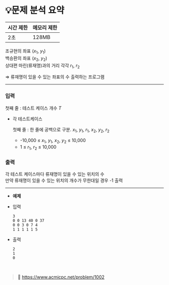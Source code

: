 # 💡**문제 분석 요약**

| 시간 제한 | 메모리 제한 |
| --- | --- |
| 2초 | 128MB |

조규현의 좌표 ($x_1$, $y_1$)
<br>
백승환의 좌표 ($x_2$, $y_2$)
<br>
상대편 마린(류재명)과의 거리 각각 $r_1$, $r_2$

⇒ 류재명이 있을 수 있는 좌표의 수 출력하는 프로그램

---

### 입력

첫째 줄 : 테스트 케이스 개수  $T$

- 각 테스트케이스
    
    첫째 줄 : 한 줄에 공백으로 구분. $x_1$, $y_1$, $r_1$, $x_2$, $y_2$, $r_2$
    
    - -10,000 ≤  $x_1$, $y_1$, $x_2$, $y_2$ ≤ 10,000
    - 1 ≤ $r_1$, $r_2$ ≤ 10,000

### 출력

각 테스트 케이스마다 류재명이 있을 수 있는 위치의 수 
<br>
만약 류재명이 있을 수 있는 위치의 개수가 무한대일 경우 -1 출력

---

- **예제**
- 입력
        
    ```
    3
    0 0 13 40 0 37
    0 0 3 0 7 4
    1 1 1 1 1 5
    ```
        
- 출력
        
    ```
    2
    1
    0
    ```
        

<br>

> 📎 https://www.acmicpc.net/problem/1002

